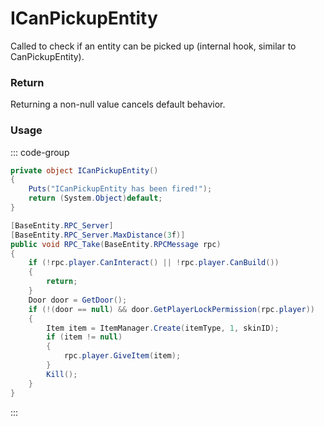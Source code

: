 <Badge type="danger" text="Carbon Compatible"/><Badge type="warning" text="Oxide Compatible"/>
# ICanPickupEntity
Called to check if an entity can be picked up (internal hook, similar to CanPickupEntity).
### Return
Returning a non-null value cancels default behavior.

### Usage
::: code-group
```csharp [Example]
private object ICanPickupEntity()
{
	Puts("ICanPickupEntity has been fired!");
	return (System.Object)default;
}
```
```csharp [Source — Assembly-CSharp @ DoorCloser]
[BaseEntity.RPC_Server]
[BaseEntity.RPC_Server.MaxDistance(3f)]
public void RPC_Take(BaseEntity.RPCMessage rpc)
{
	if (!rpc.player.CanInteract() || !rpc.player.CanBuild())
	{
		return;
	}
	Door door = GetDoor();
	if (!(door == null) && door.GetPlayerLockPermission(rpc.player))
	{
		Item item = ItemManager.Create(itemType, 1, skinID);
		if (item != null)
		{
			rpc.player.GiveItem(item);
		}
		Kill();
	}
}

```
:::
